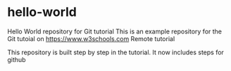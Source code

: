 # hello-world
Hello World repository for Git tutorial
This is an example repository for the Git tutoial on https://www.w3schools.com
Remote tutorial 

This repository is built step by step in the tutorial.
It now includes steps for github
